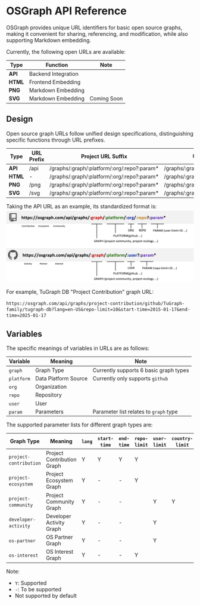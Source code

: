 # OSGraph API Reference

OSGraph provides unique URL identifiers for basic open source graphs, making it convenient for sharing, referencing, and modification, while also supporting Markdown embedding.

Currently, the following open URLs are available:

| Type       | Function         | Note          |
|------------|------------------|---------------|
| **API**    | Backend Integration |             | 
| **HTML**   | Frontend Embedding  |             | 
| **PNG**    | Markdown Embedding  |             |
| **SVG**    | Markdown Embedding  | Coming Soon |

## Design

Open source graph URLs follow unified design specifications, distinguishing specific functions through URL prefixes.

| Type      | URL Prefix | Project URL Suffix                            | User URL Suffix                           |
|-----------|------------|----------------------------------------------|------------------------------------------|
| **API**   | /api      | /graphs/:graph/:platform/:org/:repo?:param*  | /graphs/:graph/:platform/:user?:param*   | 
| **HTML**  | -         | /graphs/:graph/:platform/:org/:repo?:param*  | /graphs/:graph/:platform/:user?:param*   | 
| **PNG**   | /png      | /graphs/:graph/:platform/:org/:repo?:param*  | /graphs/:graph/:platform/:user?:param*   |
| **SVG**   | /svg      | /graphs/:graph/:platform/:org/:repo?:param*  | /graphs/:graph/:platform/:user?:param*   |

Taking the API URL as an example, its standardized format is:
![](../img/api-fmt.jpg)

For example, TuGraph DB "Project Contribution" graph URL:
```
https://osgraph.com/api/graphs/project-contribution/github/TuGraph-family/tugraph-db?lang=en-US&repo-limit=10&start-time=2015-01-17&end-time=2025-01-17
```


## Variables

The specific meanings of variables in URLs are as follows:

| Variable    | Meaning              | Note                                  |
|------------|----------------------|---------------------------------------|
| `graph`    | Graph Type          | Currently supports 6 basic graph types | 
| `platform` | Data Platform Source | Currently only supports `github`      | 
| `org`      | Organization        |                                       |
| `repo`     | Repository          |                                       |
| `user`     | User                |                                       |
| `param`    | Parameters          | Parameter list relates to `graph` type |

The supported parameter lists for different graph types are:

| Graph Type           | Meaning                    | `lang` | `start-time` | `end-time` | `repo-limit` | `user-limit` | `country-limit` | `company-limit` | `topic-limit` |
|---------------------|----------------------------|--------|--------------|------------|--------------|--------------|-----------------|-----------------|---------------|
| `project-contribution` | Project Contribution Graph | Y      | Y            | Y          | Y            |              |                 |                 |               |
| `project-ecosystem`    | Project Ecosystem Graph    | Y      | -            | -          | Y            |              |                 |                 |               | 
| `project-community`    | Project Community Graph    | Y      | -            | -          |              | Y            | Y               | Y               |               |
| `developer-activity`   | Developer Activity Graph   | Y      | -            | -          |              | Y            |                 |                 |               |
| `os-partner`          | OS Partner Graph          | Y      | -            | -          |              | Y            |                 |                 |               |
| `os-interest`         | OS Interest Graph         | Y      | -            | -          | Y            |              |                 |                 | Y             |

Note:
* `Y`: Supported
* `-`: To be supported
* Not supported by default

